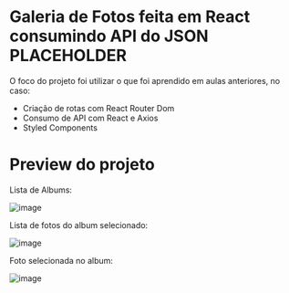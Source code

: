# Galeria de Fotos feita em React consumindo API do JSON PLACEHOLDER

O foco do projeto foi utilizar o que foi aprendido em aulas anteriores, no caso:

- Criação de rotas com React Router Dom
- Consumo de API com React e Axios
- Styled Components

# Preview do projeto

Lista de Albums:

![image](https://user-images.githubusercontent.com/89668742/155024420-3150980a-50da-4fb1-8aec-2ca57938b37b.png)

Lista de fotos do album selecionado:

![image](https://user-images.githubusercontent.com/89668742/155024450-56931641-a63b-40c1-a02a-9aede3f225f4.png)

Foto selecionada no album:

![image](https://user-images.githubusercontent.com/89668742/155024474-b8419f72-32ae-42b8-b14d-35e8823f1638.png)
